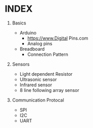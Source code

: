 # INDEX

1) Basics
    * Arduino
        * https://www.Digital Pins.com
        * Analog pins
    + Breadboard
        * Connection Pattern
        
2) Sensors
    * Light dependent Resistor
    * Ultrasonic sensor
    * Infrared sensor
    *  8 line following array sensor 
    
    
3) Communication Protocal
    * SPI
    * I2C
    * UART
